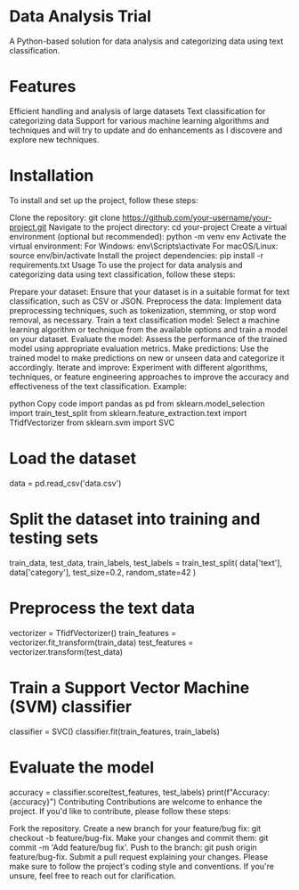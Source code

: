 # Data Analysis Trial


A Python-based solution for data analysis and categorizing data using text classification.


# Features
Efficient handling and analysis of large datasets
Text classification for categorizing data
Support for various machine learning algorithms and techniques and will try to 
 update and do enhancements as I discovere and explore new techniques.

# Installation
To install and set up the project, follow these steps:

Clone the repository: git clone https://github.com/your-username/your-project.git
Navigate to the project directory: cd your-project
Create a virtual environment (optional but recommended): python -m venv env
Activate the virtual environment:
For Windows: env\Scripts\activate
For macOS/Linux: source env/bin/activate
Install the project dependencies: pip install -r requirements.txt
Usage
To use the project for data analysis and categorizing data using text classification, follow these steps:

Prepare your dataset: Ensure that your dataset is in a suitable format for text classification, such as CSV or JSON.
Preprocess the data: Implement data preprocessing techniques, such as tokenization, stemming, or stop word removal, as necessary.
Train a text classification model: Select a machine learning algorithm or technique from the available options and train a model on your dataset.
Evaluate the model: Assess the performance of the trained model using appropriate evaluation metrics.
Make predictions: Use the trained model to make predictions on new or unseen data and categorize it accordingly.
Iterate and improve: Experiment with different algorithms, techniques, or feature engineering approaches to improve the accuracy and effectiveness of the text classification.
Example:

python
Copy code
import pandas as pd
from sklearn.model_selection import train_test_split
from sklearn.feature_extraction.text import TfidfVectorizer
from sklearn.svm import SVC

# Load the dataset
data = pd.read_csv('data.csv')

# Split the dataset into training and testing sets
train_data, test_data, train_labels, test_labels = train_test_split(
    data['text'], data['category'], test_size=0.2, random_state=42
)

# Preprocess the text data
vectorizer = TfidfVectorizer()
train_features = vectorizer.fit_transform(train_data)
test_features = vectorizer.transform(test_data)

# Train a Support Vector Machine (SVM) classifier
classifier = SVC()
classifier.fit(train_features, train_labels)

# Evaluate the model
accuracy = classifier.score(test_features, test_labels)
print(f"Accuracy: {accuracy}")
Contributing
Contributions are welcome to enhance the project. If you'd like to contribute, please follow these steps:

Fork the repository.
Create a new branch for your feature/bug fix: git checkout -b feature/bug-fix.
Make your changes and commit them: git commit -m 'Add feature/bug fix'.
Push to the branch: git push origin feature/bug-fix.
Submit a pull request explaining your changes.
Please make sure to follow the project's coding style and conventions. If you're unsure, feel free to reach out for clarification.







